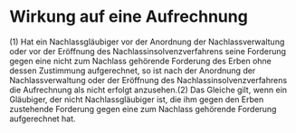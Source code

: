 # Wirkung auf eine Aufrechnung

(1) Hat ein Nachlassgläubiger vor der Anordnung der Nachlassverwaltung oder vor der Eröffnung des Nachlassinsolvenzverfahrens seine Forderung gegen eine nicht zum Nachlass gehörende Forderung des Erben ohne dessen Zustimmung aufgerechnet, so ist nach der Anordnung der Nachlassverwaltung oder der Eröffnung des Nachlassinsolvenzverfahrens die Aufrechnung als nicht erfolgt anzusehen.(2) Das Gleiche gilt, wenn ein Gläubiger, der nicht Nachlassgläubiger ist, die ihm gegen den Erben zustehende Forderung gegen eine zum Nachlass gehörende Forderung aufgerechnet hat. 

